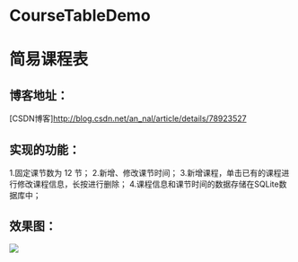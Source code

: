 # CourseTableDemo
简易课程表
==

博客地址：
--
[CSDN博客]http://blog.csdn.net/an_nal/article/details/78923527

实现的功能：
--
1.固定课节数为 12 节； 
2.新增、修改课节时间； 
3.新增课程，单击已有的课程进行修改课程信息，长按进行删除； 
4.课程信息和课节时间的数据存储在SQLite数据库中；

效果图：
--
![](https://github.com/liankin/CourseTableDemo/raw/master/drawable/img_result.png)  
